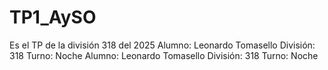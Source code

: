 # TP1_AySO
Es el TP de la división 318 del 2025
Alumno: Leonardo Tomasello
División: 318 Turno: Noche
Alumno: Leonardo Tomasello
División: 318 Turno: Noche
